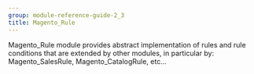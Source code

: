 ```yaml
---
group: module-reference-guide-2_3
title: Magento_Rule
---
```


Magento_Rule module provides abstract implementation of rules and rule conditions that are extended by other modules, in particular by: Magento_SalesRule, Magento_CatalogRule, etc...



